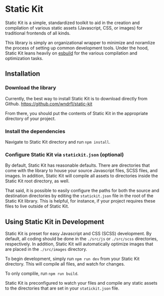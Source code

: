 # Static Kit

Static Kit is a simple, standardized toolkit to aid in the creation and compilation of various static assets (Javascript, CSS, or images) for traditional frontends of all kinds.

This library is simply an organizational wrapper to minimize and noramlize the process of setting up common development tools. Under the hood, Static Kit leans heavily on [esbuild](https://esbuild.github.io/) for the various compilation and optimization tasks.

## Installation

### Download the library

Currently, the best way to install Static Kit is to download directly from Github.
https://github.com/wndrfl/static-kit

From there, you should put the contents of Static Kit in the appropriate directory of your project.

### Install the dependencies

Navigate to Static Kit directory and run `npm install`.

### Configure Static Kit via `statickit.json` (optional)

By default, Static Kit has reasonable defaults. There are directories that come with the library to house your source Javascript files, SCSS files, and images. In addition, Static Kit will compile all assets to directories inside the Static Kit root directory, as well.

That said, it is possible to easily configure the paths for both the source and destination directories by editing the `statickit.json` file in the root of the Static Kit library. This is helpful, for instance, if your project requires these files to live outside of Static Kit.

## Using Static Kit in Development

Static Kit is preset for easy Javascript and CSS (SCSS) development. By default, all coding should be done in the `./src/js` or `./src/scss` directories, respectively. In addition, Static Kit will automatically optimize images that are placed in the `./src/images` directory.

To begin development, simply run `npm run dev` from your Static Kit directory. This will compile all files, and watch for changes.

To only complile, run `npm run build`.

Static Kit is preconfigured to watch your files and compile any static assets to the directories that are set in your `statickit.json` file.
